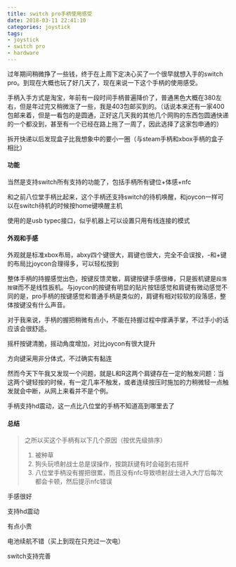 ```yaml
---
title: switch pro手柄使用感受
date: 2018-03-11 22:41:10
categories: joystick
tags:
- joystick
- switch pro
- hardware
---
```

过年期间稍微挣了一些钱，终于在上周下定决心买了一个很早就想入手的switch pro。到现在大概也玩了好几天了，现在来说一下这个手柄的使用感受。<!--more-->

手柄入手方式是淘宝，年前有一段时间手柄普遍降价了，普通黑色大概在380左右，但是年过完又稍微涨了一些，我是403包邮买到的。（话说本来还有一家400包邮来着，但是一看包的是圆通，正好这几天我的其他几个网购的东西包圆通快递的一个都没到，甚至有一个已经在路上拖了一周了，因此选择了这家包申通的）

拆开快递以后发现盒子比我想象中的要小一圈（与steam手柄和xbox手柄的盒子相比）

#### 功能

当然是支持switch所有支持的功能了，包括手柄所有键位+体感+nfc

和之前八位堂手柄比起来，这个手柄还支持switch的待机唤醒，和joycon一样可以在switch待机的时候按home键唤醒主机

使用的是usb typec接口，似乎机器上可以设置只用有线连接的模式

#### 外观和手感

外观就是标准xbox布局，abxy四个键很大，肩键也很大，完全不会误按，-和+键的布局比joycon合理得多，可以轻松按到

整体手柄的持握感觉出色，按键反馈灵敏，肩键按键手感很棒，只是扳机键是`段落按键`而不是线性扳机。与joycon的按键有明显的贴片按钮感觉和肩键有微动感觉不同的是，pro手柄的按键感觉和普通手柄是类似的，肩键有相对较软的段落感，整体按键没有什么声音。

对于我来说，手柄的握把稍微有点小，不能在持握过程中撑满手掌，不过手小的话应该会很舒适。

摇杆按键清脆，摇动角度增加，对比joycon有很大提升

方向键采用非分体式，不过确实有黏连

然而今天下午我又发现一个问题，就是L和R这两个肩键存在一定的触发问题：当这两个键轻按的时候，有一定几率不触发，或者连续按压时施加的力稍微轻一点触发就会中断，从网上来看并不是个例。

手柄支持hd震动，这一点比八位堂的手柄不知道高到哪里去了

#### 总结

> 之所以买这个手柄有以下几个原因（按优先级排序）
> 1. 被种草
> 2. 狗头玩喷射战士总是误操作，按跳跃键有时会碰到右摇杆
> 3. 八位堂手柄没有握把很累，而且没有nfc导致喷射战士进入大厅后每次都会卡顿，然后提示nfc错误

手感很好

支持hd震动

有点小贵

电池续航不错（买上到现在只充过一次电）

switch支持完善